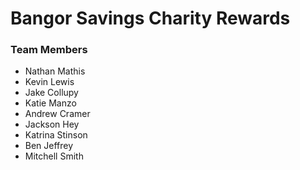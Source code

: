 # Bangor Savings Charity Rewards

### Team Members
- Nathan Mathis
- Kevin Lewis
- Jake Collupy
- Katie Manzo
- Andrew Cramer
- Jackson Hey
- Katrina Stinson
- Ben Jeffrey
- Mitchell Smith
